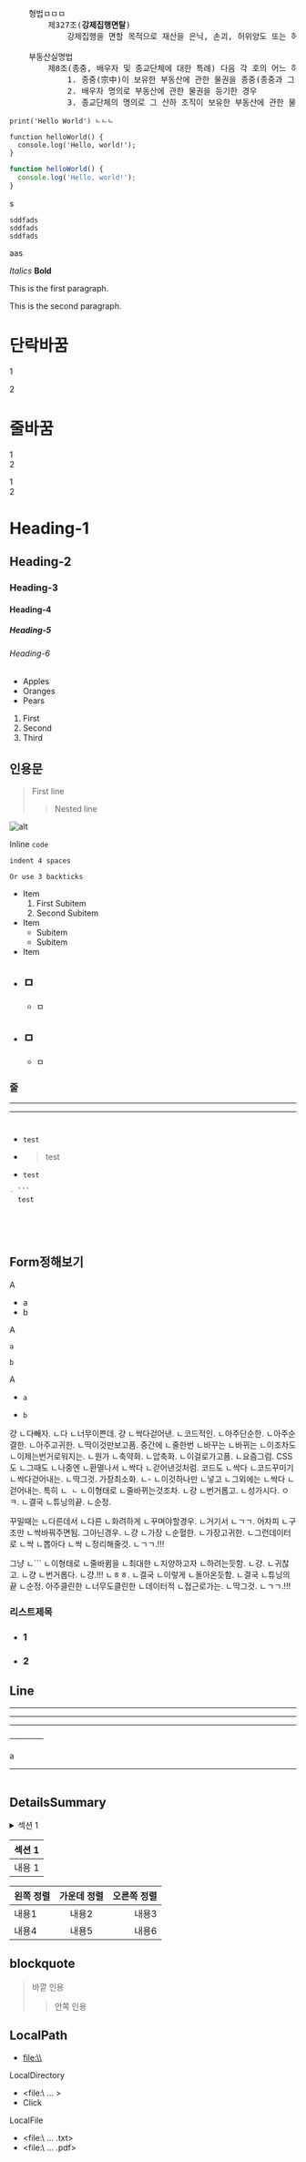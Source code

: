 <link rel='stylesheet' href='../_res/darkmode.css'/>

<pre>
    형법ㅁㅁㅁ
        제327조(<b class="r">강제집행면탈</b>)
            강제집행을 면할 목적으로 재산을 은닉, 손괴, 허위양도 또는 허위의 채무를 부담하여 채권자를 해한 자는 3년 이하의 징역 또는 1천만원 이하의 벌금에 처한다.

    부동산실명법 
        제8조(종중, 배우자 및 종교단체에 대한 특례) 다음 각 호의 어느 하나에 해당하는 경우로서 조세 포탈, <b class="r">강제집행</b>의 <b class="r">면탈</b>(免脫) 또는 법령상 제한의 회피를 목적으로 하지 아니하는 경우에는 제4조부터 제7조까지 및 제12조제1항부터 제3항까지를 적용하지 아니한다. 
            1. 종중(宗中)이 보유한 부동산에 관한 물권을 종중(종중과 그 대표자를 같이 표시하여 등기한 경우를 포함한다) 외의 자의 명의로 등기한 경우
            2. 배우자 명의로 부동산에 관한 물권을 등기한 경우
            3. 종교단체의 명의로 그 산하 조직이 보유한 부동산에 관한 물권을 등기한 경우
</pre>


`print('Hello World')
ㄴㄴㄴ
`


```
function helloWorld() {
  console.log('Hello, world!');
}
```


```javascript
function helloWorld() {
  console.log('Hello, world!');
}
```
s

    sddfads
    sddfads
    sddfads
aas




*Italics*
**Bold**


This is the first
paragraph.

This is the second
paragraph.

# 단락바꿈
1

2

# 줄바꿈
1\
2  

1  
2




# Heading-1
## Heading-2
### Heading-3
#### Heading-4
##### Heading-5
###### Heading-6


* Apples
* Oranges
* Pears

1. First
2. Second
3. Third



## 인용문
> First line
> > Nested line



![alt](cat.png)  





Inline `code`

    indent 4 spaces

```
Or use 3 backticks
```


* Item
    1. First Subitem
    2. Second Subitem
* Item
    - Subitem
    - Subitem
* Item




- ## ㅁ
  - ㅁ
- ㅁ
  -
  - ㅁ


### 줄
---
***
##
#



- ```test```
- >test


- ```
  test
  ```

```markdown
- ```
  test
  ```
```




```
## Form정해보기
A
- a
- b

A
```
a
```
```
b
```

A
- ```
  a
  ```
- ```
  b
  ```



걍
ㄴ다빼자.
ㄴ다
ㄴ너무이쁜데.
걍
ㄴ싹다걷어낸.
ㄴ코드적인.
ㄴ아주단순한.
ㄴ아주순결한.
ㄴ아주고귀한.
ㄴ딱이것만보고픔.
중간에
ㄴ줄한번
ㄴ바꾸는
ㄴ바뀌는
ㄴ이조차도
ㄴ이제는번거로워지는.
ㄴ뭔가
ㄴ축약화.
ㄴ압축화.
ㄴ이걸로가고픔.
ㄴ요즘그럼.
CSS도
ㄴ그때도
ㄴ나중엔
ㄴ환멸나서
ㄴ싹다
ㄴ걷어낸것처럼.
코드도
ㄴ싹다
ㄴ코드꾸미기
ㄴ싹다걷어내는.
ㄴ딱그것.
가장최소화.
ㄴ- 
ㄴ이것하나만
ㄴ넣고
ㄴ그외에는
ㄴ싹다
ㄴ걷어내는.
특히
ㄴ```
ㄴ```
ㄴ이형태로
ㄴ줄바뀌는것조차.
ㄴ걍
ㄴ번거롭고.
ㄴ성가시다.
ㅇㅋ.
ㄴ결국
ㄴ튜닝의끝.
ㄴ순정.

꾸밀때는
ㄴ다른데서
ㄴ다른
ㄴ화려하게
ㄴ꾸며야할경우.
ㄴ거기서
ㄴㄱㄱ.
어차피
ㄴ구조만
ㄴ싹바꿔주면됨.
그아닌경우.
ㄴ걍
ㄴ가장
ㄴ순혈한.
ㄴ가장고귀한.
ㄴ그런데이터로
ㄴ싹
ㄴ뽑아다
ㄴ싹
ㄴ정리해줄것.
ㄴㄱㄱ.!!!

그냥
ㄴ```
ㄴ이형태로
ㄴ줄바뀜을
ㄴ최대한
ㄴ지양하고자
ㄴ하려는듯함.
ㄴ걍.
ㄴ귀찮고.
ㄴ걍
ㄴ번거롭다.
ㄴ걍.!!!
ㄴㅎㅎ.
ㄴ결국
ㄴ이렇게
ㄴ돌아온듯함.
ㄴ결국
ㄴ튜닝의끝
ㄴ순정.
아주클린한
ㄴ너무도클린한
ㄴ데이터적
ㄴ접근로가는.
ㄴ딱그것.
ㄴㄱㄱ.!!!




### 리스트제목
- ### 1
- ### 2







## Line
---
***
___
──────

a
- - - -

|         |
|:--------:|

## DetailsSummary

<details>
  <summary>섹션 1</summary>
  내용 1
</details>





| 섹션 1        |
|---------------|
| 내용 1        |



| 왼쪽 정렬   | 가운데 정렬 | 오른쪽 정렬 |
|:-----------|:-----------:|------------:|
| 내용1      | 내용2       | 내용3       |
| 내용4      | 내용5       | 내용6       |





## blockquote

> 바깥 인용
> > 안쪽 인용



## LocalPath
- <file:\\>

LocalDirectory
- <file:\\ ... >
- Click

LocalFile
- <file:\\ ... .txt>
- <file:\\ ... .pdf>


